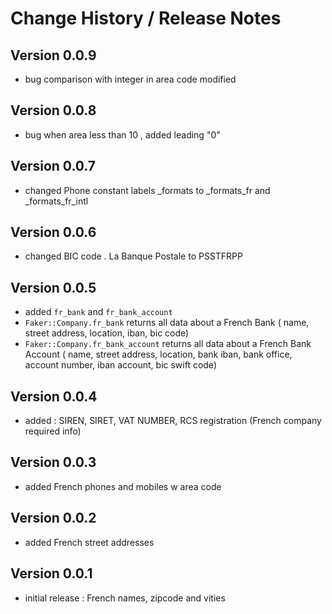 # Change History / Release Notes
## Version 0.0.9
* bug comparison with integer in area code modified

## Version 0.0.8
* bug when area less than 10 , added leading "0"

## Version 0.0.7
* changed Phone constant labels   _formats to _formats_fr and _formats_fr_intl


## Version 0.0.6
* changed BIC code . La Banque Postale to PSSTFRPP

## Version 0.0.5
* added `fr_bank` and `fr_bank_account` 
* `Faker::Company.fr_bank` returns all data about a French Bank ( name, street address, location, iban, bic code)
* `Faker::Company.fr_bank_account` returns all data about a French Bank Account ( name, street address, location, bank iban, bank office,  account number, iban account, bic swift code)

## Version 0.0.4
* added  :  SIREN, SIRET, VAT NUMBER, RCS registration (French company required info)

## Version 0.0.3
* added  French phones and mobiles w area code

## Version 0.0.2
* added  French street addresses

## Version 0.0.1
* initial release  : French names, zipcode and vities

